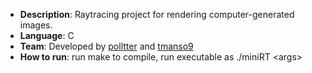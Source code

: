 - **Description**: Raytracing project for rendering computer-generated images.
- **Language**: C
- **Team**: Developed by [polltter](https://github.com/polltter) and [tmanso9](https://github.com/tmanso9)
- **How to run**: run make to compile, run executable as ./miniRT &lt;args&gt;
